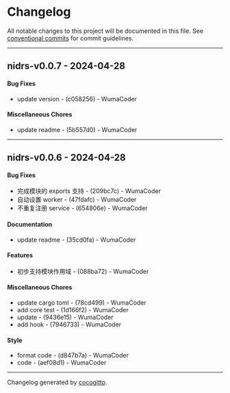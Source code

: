 # Changelog
All notable changes to this project will be documented in this file. See [conventional commits](https://www.conventionalcommits.org/) for commit guidelines.

- - -
## nidrs-v0.0.7 - 2024-04-28
#### Bug Fixes
- update version - (c058256) - WumaCoder
#### Miscellaneous Chores
- update readme - (5b557d0) - WumaCoder

- - -

## nidrs-v0.0.6 - 2024-04-28
#### Bug Fixes
- 完成模块的 exports 支持 - (209bc7c) - WumaCoder
- 自动设置 worker - (47fdafc) - WumaCoder
- 不重复注册 service - (654806e) - WumaCoder
#### Documentation
- update readme - (35cd0fa) - WumaCoder
#### Features
- 初步支持模块作用域 - (088ba72) - WumaCoder
#### Miscellaneous Chores
- update cargo toml - (78cd499) - WumaCoder
- add core test - (1d166f2) - WumaCoder
- update - (9436e15) - WumaCoder
- add hook - (7946733) - WumaCoder
#### Style
- format code - (d847b7a) - WumaCoder
- code - (aef08d1) - WumaCoder

- - -

Changelog generated by [cocogitto](https://github.com/cocogitto/cocogitto).